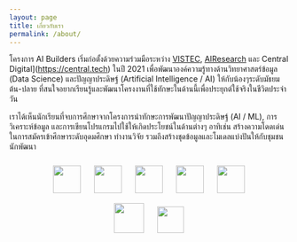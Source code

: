 ```yaml
---
layout: page
title: เกี่ยวกับเรา
permalink: /about/
---
```


โครงการ AI Builders เริ่มก่อตั้งด้วยความร่วมมือระหว่าง [VISTEC](https://www.vistec.ac.th/), [AIResearch](https://airesearch.in.th/) และ Central Digital](https://central.tech) ในปี 2021 เพื่อพัฒนาองค์ความรู้ทางด้านวิทยาศาสตร์ข้อมูล (Data Science) และปัญญาประดิษฐ์ (Artificial Intelligence / AI) ให้กับน้องๆระดับมัธยมต้น-ปลาย ที่สนใจอยากเรียนรู้และพัฒนาโครงงานที่ใช้ทักษะในด้านนี้เพื่อประยุกต์ใช้จริงในชีวิตประจำวัน

เราได้เห็นนักเรียนที่จบการศึกษาจากโครงการนำทักษะการพัฒนาปัญญาประดิษฐ์ (AI / ML), การวิเคราะห์ข้อมูล และการเขียนโปรแกรมไปใช้ให้เกิดประโยชน์ในด้านต่างๆ อาทิเช่น สร้างความโดดเด่นในการสมัครเข้าศึกษาระดับอุดมศึกษา ทำงานวิจัย รวมถึงสร้างชุดข้อมูลและโมเดลแบ่งปันให้กับชุมชนนักพัฒนา

<style>
  p.sponsor-imgs {
    margin-top: 25px;
  }
  .row {
    margin-top: 15px;
    text-align: center;
  }
  .row > img {
    margin: 0px 10px;
  }
</style>

<p class="sponsor-imgs">
  <div class="row">
    <img src="{{ site.baseurl }}/images/vistec_logo.png"  height="50" />
    <img src="{{ site.baseurl }}/images/visai_logo.png"  height="50" />
    <img src="{{ site.baseurl }}/images/central_tech_logo.png"  height="50" />
    <img src="{{ site.baseurl }}/images/krungsri_nimble_logo.png"  height="50" />
    <img src="{{ site.baseurl }}/images/AWS_logo.png"  height="50" />
  </div>
  <div class="row">
    <img src="{{ site.baseurl }}/images/aia_logo.png"  height="54" />
    <img src="{{ site.baseurl }}/images/dell_tech_logo.png"  height="48.5" />
  </div>
</p>
